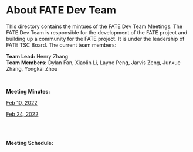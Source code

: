 # About FATE Dev Team

This directory contains the mintues of the FATE Dev Team Meetings. The FATE Dev Team is responsible for the development of the FATE project and building up a community
for the FATE project. It is under the leadership of FATE TSC Board. The current team members:

**Team Lead:** Henry Zhang  
**Team Members:** Dylan Fan, Xiaolin Li, Layne Peng, Jarvis Zeng, Junxue Zhang, Yongkai Zhou  

<BR>
  
**Meeting Minutes:**

[Feb 10, 2022](FATEDevMeeting20220210.pdf)
  
[Feb 24, 2022](FATEDevMeeting20220224.pdf)

  
<BR><BR>
  
**Meeting Schedule:**




